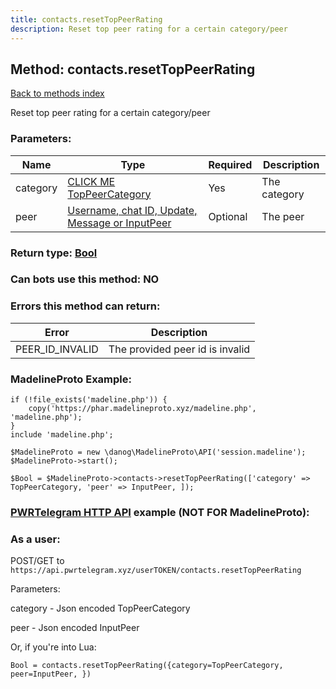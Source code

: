 ```yaml
---
title: contacts.resetTopPeerRating
description: Reset top peer rating for a certain category/peer
---
```

## Method: contacts.resetTopPeerRating  
[Back to methods index](index.md)


Reset top peer rating for a certain category/peer

### Parameters:

| Name     |    Type       | Required | Description |
|----------|---------------|----------|-------------|
|category|[CLICK ME TopPeerCategory](../types/TopPeerCategory.md) | Yes|The category |
|peer|[Username, chat ID, Update, Message or InputPeer](../types/InputPeer.md) | Optional|The peer|


### Return type: [Bool](../types/Bool.md)

### Can bots use this method: **NO**


### Errors this method can return:

| Error    | Description   |
|----------|---------------|
|PEER_ID_INVALID|The provided peer id is invalid|


### MadelineProto Example:


```
if (!file_exists('madeline.php')) {
    copy('https://phar.madelineproto.xyz/madeline.php', 'madeline.php');
}
include 'madeline.php';

$MadelineProto = new \danog\MadelineProto\API('session.madeline');
$MadelineProto->start();

$Bool = $MadelineProto->contacts->resetTopPeerRating(['category' => TopPeerCategory, 'peer' => InputPeer, ]);
```

### [PWRTelegram HTTP API](https://pwrtelegram.xyz) example (NOT FOR MadelineProto):



### As a user:

POST/GET to `https://api.pwrtelegram.xyz/userTOKEN/contacts.resetTopPeerRating`

Parameters:

category - Json encoded TopPeerCategory

peer - Json encoded InputPeer




Or, if you're into Lua:

```
Bool = contacts.resetTopPeerRating({category=TopPeerCategory, peer=InputPeer, })
```

